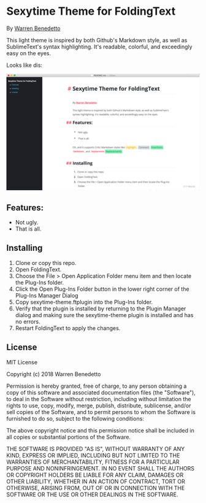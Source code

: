 # Sexytime Theme for FoldingText

By [Warren Benedetto](https://github.com/wmbenedetto)

This light theme is inspired by both Github's Markdown style, as well as SublimeText's syntax highlighting. It's readable, colorful, and exceedingly easy on the eyes.

Looks like dis:

![Screenshot](screenshot.png?raw=true)

## Features:
- Not ugly.
- That is all.

## Installing
1. Clone or copy this repo.
2. Open FoldingText.
3. Choose the File > Open Application Folder menu item and then locate the Plug-Ins folder.
4. Click the Open Plug-Ins Folder button in the lower right corner of the Plug-Ins Manager Dialog
5.  Copy sexytime-theme.ftplugin into the Plug-Ins folder.
6. Verify that the plugin is installed by returning to the Plugin Manager dialog and making sure the sexytime-theme plugin is installed and has no errors.
7. Restart FoldingText to apply the changes.

## License
MIT License

Copyright (c) 2018 Warren Benedetto

Permission is hereby granted, free of charge, to any person obtaining a copy
of this software and associated documentation files (the "Software"), to deal
in the Software without restriction, including without limitation the rights
to use, copy, modify, merge, publish, distribute, sublicense, and/or sell
copies of the Software, and to permit persons to whom the Software is
furnished to do so, subject to the following conditions:

The above copyright notice and this permission notice shall be included in all
copies or substantial portions of the Software.

THE SOFTWARE IS PROVIDED "AS IS", WITHOUT WARRANTY OF ANY KIND, EXPRESS OR
IMPLIED, INCLUDING BUT NOT LIMITED TO THE WARRANTIES OF MERCHANTABILITY,
FITNESS FOR A PARTICULAR PURPOSE AND NONINFRINGEMENT. IN NO EVENT SHALL THE
AUTHORS OR COPYRIGHT HOLDERS BE LIABLE FOR ANY CLAIM, DAMAGES OR OTHER
LIABILITY, WHETHER IN AN ACTION OF CONTRACT, TORT OR OTHERWISE, ARISING FROM,
OUT OF OR IN CONNECTION WITH THE SOFTWARE OR THE USE OR OTHER DEALINGS IN THE SOFTWARE.
